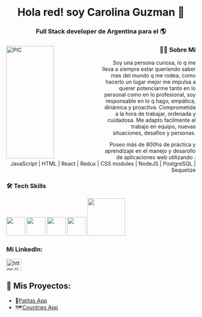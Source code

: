 ### <h1 align="center">Hola red! soy Carolina Guzman 👋</h1>
<h3 align="center"> Full Stack developer de Argentina para el 🌎</h3>

<div>
<img width = "50%" align="left" alt="PIC" height="300px" src="https://img.freepik.com/premium-vector/software-development-web-coding-laptop-programming-concept-website-design-coding-remote-work-home_3482-5615.jpg?w=2000" />
<div align="right"> 
  <h3>🐱‍💻 Sobre Mi </h3>
  <p> Soy una persona curiosa, lo q me lleva a siempre estar queriendo saber mas del mundo q me rodea, como hacerlo un lugar mejor me impulsa a querer potenciarme tanto en lo personal como en lo profesional, soy responsable en lo q hago, empática, dinámica y proactiva.
Comprometida a la hora de trabajar, ordenada y cuidadosa. 
Me adapto facilmente al trabajo en equipo, nuevas situaciones, desafios y personas. 

Poseo más de 800hs de práctica y aprendizaje en el manejo y desarollo de aplicaciones web utilizando : 
JavaScript | HTML | React | Redux | CSS modules | NodeJS | PostgreSQL | Sequelize</p>
</div> 
</div>



<div>
  <h3> 🛠 Tech Skills </h3>
  <p>
<img src="https://media3.giphy.com/media/ln7z2eWriiQAllfVcn/200w.webp" width="50">
 <img src="https://i.giphy.com/media/eNAsjO55tPbgaor7ma/200w.webp" width="50">
 <img src="https://i.giphy.com/media/IdyAQJVN2kVPNUrojM/200.webp" width="50">
 <img src="https://media3.giphy.com/media/kdFc8fubgS31b8DsVu/giphy.webp" width="50">
 <img src="https://media.giphy.com/media/kH1DBkPNyZPOk0BxrM/giphy.gif" width="100">
  <p>
</div> 

<h3 align="left">Mi LinkedIn:</h3>
<p align="left">
<a href="https://www.linkedin.com/in/carolina-guzman-570642212/" target="_blank"><img align="center" src="https://cdn.jsdelivr.net/npm/simple-icons@3.0.1/icons/linkedin.svg" alt="https://www.linkedin.com/in/bryancamilopineda/" height="30" width="40" /></a>
</p>

## :pushpin: Mis Proyectos:
- 🐾[Patitas App]()
- 🗺[Countries App]()

<!--
**Caro-Mailen/Caro-Mailen** is a ✨ _special_ ✨ repository because its `README.md` (this file) appears on your GitHub profile.

Here are some ideas to get you started:

- 🔭 I’m currently working on ...
- 🌱 I’m currently learning ...
- 👯 I’m looking to collaborate on ...
- 🤔 I’m looking for help with ...
- 💬 Ask me about ...
- 📫 How to reach me: ...
- 😄 Pronouns: ...
- ⚡ Fun fact: ...
-->
